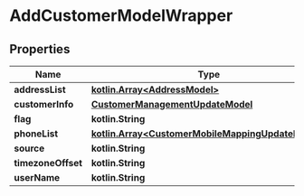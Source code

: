 
# AddCustomerModelWrapper

## Properties
Name | Type | Description | Notes
------------ | ------------- | ------------- | -------------
**addressList** | [**kotlin.Array&lt;AddressModel&gt;**](AddressModel.md) |  |  [optional]
**customerInfo** | [**CustomerManagementUpdateModel**](CustomerManagementUpdateModel.md) |  |  [optional]
**flag** | **kotlin.String** |  |  [optional]
**phoneList** | [**kotlin.Array&lt;CustomerMobileMappingUpdateModel&gt;**](CustomerMobileMappingUpdateModel.md) |  |  [optional]
**source** | **kotlin.String** |  |  [optional]
**timezoneOffset** | **kotlin.String** |  |  [optional]
**userName** | **kotlin.String** |  |  [optional]



